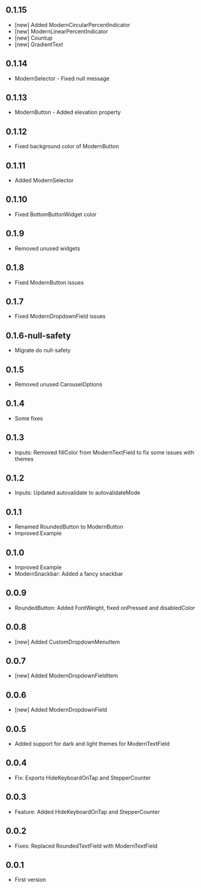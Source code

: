 ## 0.1.15

* [new] Added ModernCircularPercentIndicator
* [new] ModernLinearPercentIndicator
* [new] Countup 
* [new] GradientText

## 0.1.14

* ModernSelector - Fixed null message

## 0.1.13

* ModernButton - Added elevation property

## 0.1.12

* Fixed background color of ModernButton

## 0.1.11

* Added ModernSelector

## 0.1.10

* Fixed BottomButtonWidget color

## 0.1.9

* Removed unused widgets

## 0.1.8

* Fixed ModernButton issues

## 0.1.7

* Fixed ModernDropdownField issues

## 0.1.6-null-safety 

* Migrate do null-safety

## 0.1.5

* Removed unused CarouselOptions

## 0.1.4

* Some fixes

## 0.1.3

* Inputs: Removed fillColor from ModernTextField to fix some issues with themes

## 0.1.2

* Inputs: Updated autovalidate to autovalidateMode

## 0.1.1

* Renamed RoundedButton to ModernButton
* Improved Example

## 0.1.0

* Improved Example
* ModernSnackbar: Added a fancy snackbar

## 0.0.9

* RoundedButton: Added FontWeight, fixed onPressed and disabledColor

## 0.0.8

* [new] Added CustomDropdownMenuItem

## 0.0.7

* [new] Added ModernDropdownFieldItem

## 0.0.6

* [new] Added ModernDropdownField

## 0.0.5

* Added support for dark and light themes for ModernTextField

## 0.0.4

* Fix: Exports HideKeyboardOnTap and StepperCounter

## 0.0.3

* Feature: Added HideKeyboardOnTap and StepperCounter

## 0.0.2

* Fixes: Replaced RoundedTextField with ModernTextField

## 0.0.1

* First version
